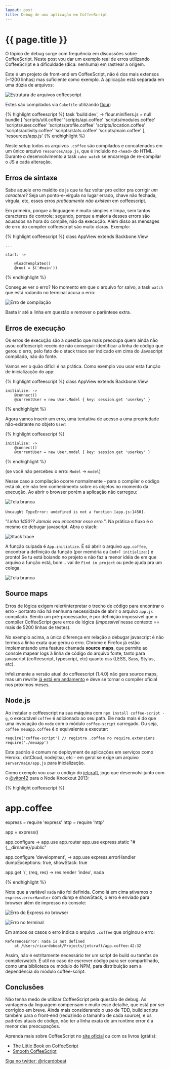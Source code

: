 ```yaml
---
layout: post
title: Debug de uma aplicação em CoffeeScript
---
```


{{ page.title }}
================

O tópico de debug surge com frequência em discussões sobre CoffeeScript. Neste post vou dar um exemplo real de erros utilizando CoffeeScript e a dificuldade (dica: nenhuma) em rastrear a origem.

Este é um projeto de front-end em CoffeeScript, não é dos mais extensos (~1200 linhas) mas suficiente como exemplo. A aplicação está separada em uma dúzia de arquivos:

![Estrutura de arquivos coffeescript](/images/debug-projeto.png)

Estes são compilados via `Cakefile` utilizando [flour](http://ricardobeat.github.com/cake-flour):

{% highlight coffeescript %}
task 'build:dev', ->
    flour.minifiers.js = null
    bundle [
        'scripts/util.coffee'
        'scripts/api.coffee'
        'scripts/modules.coffee'
        'scripts/user.coffee'
        'scripts/profile.coffee'
        'scripts/location.coffee'
        'scripts/activity.coffee'
        'scripts/stats.coffee'
        'scripts/main.coffee'
    ], 'resources/app.js'
{% endhighlight %}

Neste setup todos os arquivos `.coffee` são compilados e concatenados em um único arquivo `resources/app.js`, que é incluido no `<head>` do HTML. Durante o desenvolvimento a task `cake watch` se encarrega de re-compilar o JS a cada alteração.

Erros de sintaxe
----------------

Sabe aquele erro maldito de js que te faz voltar pro editor pra corrigir *um caractere*? Seja um ponto-e-vírgula no lugar errado, chave não fechada, vírgula, etc, esses erros *praticamente não existem* em coffeescript.

Em primeiro, porque a linguagem é muito simples e limpa, sem tantos caracteres de controle; segundo, porque a maioria desses errors são acusados na hora do compile, não da execução. Além disso as mensages de erro do compiler coffeescript são muito claras. Exemplo:

{% highlight coffeescript %}
class AppView extends Backbone.View

    ...

    start: ->

        @loadTemplates()
        @root = $('#main'))

{% endhighlight %}

Consegue ver o erro? No momento em que o arquivo for salvo, a task `watch` que está rodando no terminal acusa o erro:

![Erro de compilação](/images/debug-compile-error.png)

Basta ir até a linha em questão e remover o parêntese extra.

Erros de execução
-----------------

Os erros de execução são a questão que mais preocupa quem ainda não usou coffeescript: receio de não conseguir identificar a linha de código que gerou o erro, pelo fato de o stack trace ser indicado em cima do Javascript compilado, não do fonte.

Vamos ver o quão difícil é na prática. Como exemplo vou usar esta função de inicialização do app:

{% highlight coffeescript %}
class AppView extends Backbone.View

    initialize: ->
        @connect()
        @currentUser = new User.Model { key: session.get 'userkey' }

{% endhighlight %}

Agora vamos inserir um erro, uma tentativa de acesso a uma propriedade não-existente no objeto `User`:

{% highlight coffeescript %}

    initialize: ->
        @connect()
        @currentUser = new User.model { key: session.get 'userkey' }

{% endhighlight %}

(se você não percebeu o erro: `Model` -> `model`)

Nesse caso a compilação ocorre normalmente - para o compiler o código está ok, ele não tem conhecimento sobre os objetos no momento da execução. Ao abrir o browser porém a aplicação não carregou:

![Tela branca](/images/debug-blank.png)

`Uncaught TypeError: undefined is not a function [app.js:1450]`.

"*Linha 1450?? Jamais vou encontrar esse erro.*". Na prática o fluxo é o mesmo de debugar javascript. Abra o stack:

![Stack trace](/images/debug-stack.png)

A função culpada é `App.initialize`. É só abrir o arquivo `app.coffee`, encontrar a definição da função (por memória ou `Cmd+F initialize:`) e pronto! Se tu está boiando no projeto e não faz a menor idéia de em que arquivo a função está, bom... vai de `Find in project` ou pede ajuda pra um colega.

![Tela branca](/images/debug-file.png)

Source maps
-----------

Erros de lógica exigem reler/interpretar o trecho de código para encontrar o erro - portanto não há nenhuma necessidade de abrir o arquivo `app.js` compilado. Sendo um pré-processador, é por definição impossível que o compiler CoffeeScript gere erros de lógica (*impossível* nesse contexto == mais de 5200 linhas de testes). 

No exemplo acima, a única diferença em relação a debugar javascript é não termos a linha exata que gerou o erro. Chrome e Firefox já estão implementando uma feature chamada **source maps**, que permite ao console mapear logs à linha de código do arquivo fonte, tanto para javascript (coffeescript, typescript, etc) quanto css (LESS, Sass, Stylus, etc).

Infelizmente a versão atual do coffeescript (1.4.0) não gera source maps, mas um rewrite [já está em andamento](https://github.com/michaelficarra/CoffeeScriptRedux) e deve se tornar o compiler oficial nos próximos meses.


Node.js
-------

Ao instalar o coffeescript na sua máquina com `npm install coffee-script -g`, o executável `coffee` é adicionado ao seu path. Ele nada mais é do que uma invocação do `node` com o módulo `coffee-script` carregado. Ou seja, `coffee meuapp.coffee` é o equivalente a executar:

    require('coffee-script') // registra .coffee no require.extensions
    require('./meuapp')

Este padrão é comum no deployment de aplicações em serviços como Heroku, dotCloud, nodejitsu, etc - em geral se exige um arquivo `server/main/app.js` para inicialização.

Como exemplo vou usar o código do [jetcraft](http://playjetcraft.net/), jogo que desenvolvi junto com o [@vitor42](http://twitter.com/vitor42) para o Node Knockout 2013:

{% highlight coffeescript %}
# app.coffee
express  = require 'express'
http     = require 'http'

app = express()

app.configure ->
  app.use app.router
  app.use express.static "#{__dirname}/public"
  
app.configure 'development', ->
  app.use express.errorHandler dumpExceptions: true, showStack: true

app.get '/', (req, res) ->
  res.render 'index', nada

{% endhighlight %}

Note que a variável `nada` não foi definida. Como lá em cima ativamos o `express.errorHandler` com dump e showStack, o erro é enviado para browser além de impresso no console:

![Erro do Express no browser](/images/debug-node-browser.png)

![Erro no terminal](/images/debug-node-coffee.png)

Em ambos os casos o erro indica o arquivo `.coffee` que originou o erro:

    ReferenceError: nada is not defined
        at /Users/ricardobeat/Projects/jetcraft/app.coffee:42:32

Assim, não é estritamente necessário ter um script de build ou tarefas de compile/watch. É util no caso de escrever código para ser compartilhado, como uma biblioteca ou módulo do NPM, para distribuição sem a dependência do módulo coffee-script.

Conclusões
----------

Não tenha medo de utilizar CoffeeScript pela questão de debug. As vantagens da linguagem compensam e muito esse detalhe, que está por ser corrigido em breve. Ainda mais considerando o uso de TDD, build scripts também para o front-end (reduzindo o tamanho de cada source), e os padrões atuais de código, não ter a linha exata de um runtime error é a menor das preocupações.

Aprenda mais sobre CoffeeScript no [site oficial](http://coffeescript.org) ou com os livros (grátis):

- [The Little Book on CoffeeScript](http://arcturo.github.com/library/coffeescript/)
- [Smooth CoffeeScript](http://autotelicum.github.com/Smooth-CoffeeScript/interactive/interactive-coffeescript.html)

[Siga no twitter: @ricardobeat](http://twitter.com/ricardobeat)
